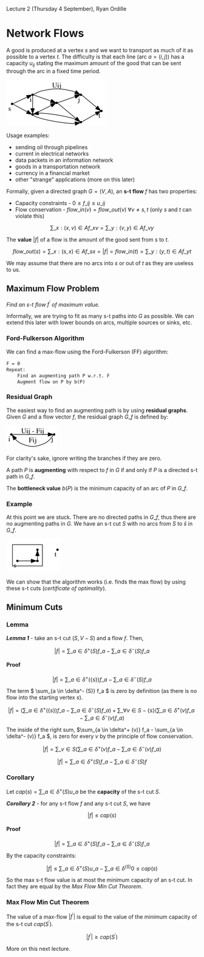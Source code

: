 Lecture 2 (Thursday 4 September), Ryan Ordille

# Network Flows

A good is produced at a vertex $s$ and we want to transport as much of it as possible to a vertex $t$. The difficulty is that each line (arc $a = (i,j)$) has a capacity $u_{ij}$ stating the maximum amount of the good that can be sent through the arc in a fixed time period.

<!-- graph G -->
![Graph G](pics/02.g.png)

Usage examples:

* sending oil through pipelines
* current in electrical networks
* data packets in an information network
* goods in a transportation network
* currency in a financial market
* other "strange" applications (more on this later)

Formally, given a directed graph $G = (V, A)$, an **s-t flow** $f$ has two properties:

* Capacity constraints - $0 \leq f\_{ij} \leq u\_{ij}$
* Flow conservation - $flow\_{in} (v) = flow\_{out} (v) \; \forall v \neq s, t$ (only $s$ and $t$ can violate this)

$$ \sum\_{x : (x,v) \in A} f\_{xv} = \sum\_{y: (v,y) \in A} f\_{vy} $$

The **value** $\left|f\right|$ of a flow is the amount of the good sent from $s$ to $t$.

$$ flow\_{out} (s) = \sum\_{x:(s,x) \in A} f\_{sx} = \left|f\right| = flow\_{in} (t) = \sum\_{y:(y,t) \in A} f\_{yt} $$

We may assume that there are no arcs into $s$ or out of $t$ as they are useless to us.

## Maximum Flow Problem

*Find an s-t flow $f^\prime$ of maximum value.*

Informally, we are trying to fit as many s-t paths into $G$ as possible. We can extend this later with lower bounds on arcs, multiple sources or sinks, etc.

### Ford-Fulkerson Algorithm

We can find a max-flow using the Ford-Fulkerson (FF) algorithm:

    F = 0
    Repeat:
        Find an augmenting path P w.r.t. F
        Augment flow on P by b(P)

### Residual Graph

The easiest way to find an augmenting path is by using **residual graphs**. Given $G$ and a flow vector $f$, the residual graph $G\_f$ is defined by:

<!-- residual graph def -->
![Residual Graph Gf](pics/02.gf.png)

For clarity's sake, ignore writing the branches if they are zero.

A path $P$ is **augmenting** with respect to $f$ in $G$ if and only if $P$ is a directed s-t path in $G\_f$.

The **bottleneck value** $b(P)$ is the minimum capacity of an arc of $P$ in $G\_f$.

### Example

<!-- page 3 example -->
<!-- TODO -->

At this point we are stuck. There are no directed paths in $G\_f$, thus there are no augmenting paths in $G$. We have an s-t cut $S$ with no arcs from $S$ to $\bar{s}$ in $G\_f$.

<!-- s-t cut -->
![An s-t cut](pics/02.mincut.png)

We can show that the algorithm works (i.e. finds the max flow) by using these s-t cuts (*certificate of optimality*).

## Minimum Cuts

### Lemma

***Lemma 1*** - take an s-t cut $(S, V-S)$ and a flow $f$. Then,

$$ \left|f\right| = \sum\_{a \in \delta^+ (S)} f\_a - \sum\_{a \in \delta^- (S)} f\_a $$

<!-- before-proof picture -->

#### Proof

$$ \left|f\right| =  \sum\_{a \in \delta^+ (\{s\})} f\_a -  \sum\_{a \in \delta^- (S)} f\_a $$

The term $ \sum\_{a \in \delta^- (S)} f\_a $ is zero by definition (as there is no flow into the starting vertex $s$).

$$ \left|f\right| = \left( \sum\_{a \in \delta^+ (\{s\})} f\_a -  \sum\_{a \in \delta^- (S)} f\_a  \right) + \sum\_{\forall v \in S - \{s\}} \left(  \sum\_{a \in \delta^+ (v)} f\_a -  \sum\_{a \in \delta^- (v)} f\_a \right) $$

The inside of the right sum, $\sum\_{a \in \delta^+ (v)} f\_a -  \sum\_{a \in \delta^- (v)} f\_a $, is zero for every $v$ by the principle of flow conservation. 

$$ \left|f\right| = \sum\_{v \in S} \left( \sum\_{a \in \delta^+ (v)} f\_a -  \sum\_{a \in \delta^- (v)} f\_a  \right) $$

$$ \left|f\right| = \sum\_{a \in \delta^+ (S)} f\_a -  \sum\_{a \in \delta^- (S)} f $$

### Corollary

Let $cap(s) =  \sum\_{a \in \delta^+ (S)} u\_a$ be the **capacity** of the s-t cut $S$. 

***Corollary 2*** - for any s-t flow $f$ and any s-t cut $S$, we have

$$ \left|f\right| \leq cap(s) $$

#### Proof

$$ \left|f\right| =  \sum\_{a \in \delta^+ (S)} f\_a  -  \sum\_{a \in \delta^- (S)} f\_a $$

By the capacity constraints:

$$ \left|f\right| \leq  \sum\_{a \in \delta^+ (S)} u\_a -  \sum\_{a \in \delta^ (S)} 0 \leq cap(s) $$

So the max s-t flow value is at most the minimum capacity of an s-t cut. In fact they are equal by the *Max Flow Min Cut Theorem*.

### Max Flow Min Cut Theorem

The value of a max-flow $|f^\prime|$ is equal to the value of the minimum capacity of the s-t cut $cap(S^\prime)$.

$$ |f^\prime| \geq cap(S^\prime) $$

More on this next lecture.